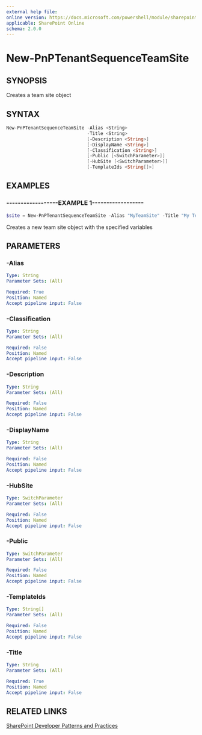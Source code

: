 ```yaml
---
external help file:
online version: https://docs.microsoft.com/powershell/module/sharepoint-pnp/new-pnptenantsequenceteamsite
applicable: SharePoint Online
schema: 2.0.0
---
```

# New-PnPTenantSequenceTeamSite

## SYNOPSIS
Creates a team site object

## SYNTAX 

```powershell
New-PnPTenantSequenceTeamSite -Alias <String>
                              -Title <String>
                              [-Description <String>]
                              [-DisplayName <String>]
                              [-Classification <String>]
                              [-Public [<SwitchParameter>]]
                              [-HubSite [<SwitchParameter>]]
                              [-TemplateIds <String[]>]
```

## EXAMPLES

### ------------------EXAMPLE 1------------------
```powershell
$site = New-PnPTenantSequenceTeamSite -Alias "MyTeamSite" -Title "My Team Site"
```

Creates a new team site object with the specified variables

## PARAMETERS

### -Alias


```yaml
Type: String
Parameter Sets: (All)

Required: True
Position: Named
Accept pipeline input: False
```

### -Classification


```yaml
Type: String
Parameter Sets: (All)

Required: False
Position: Named
Accept pipeline input: False
```

### -Description


```yaml
Type: String
Parameter Sets: (All)

Required: False
Position: Named
Accept pipeline input: False
```

### -DisplayName


```yaml
Type: String
Parameter Sets: (All)

Required: False
Position: Named
Accept pipeline input: False
```

### -HubSite


```yaml
Type: SwitchParameter
Parameter Sets: (All)

Required: False
Position: Named
Accept pipeline input: False
```

### -Public


```yaml
Type: SwitchParameter
Parameter Sets: (All)

Required: False
Position: Named
Accept pipeline input: False
```

### -TemplateIds


```yaml
Type: String[]
Parameter Sets: (All)

Required: False
Position: Named
Accept pipeline input: False
```

### -Title


```yaml
Type: String
Parameter Sets: (All)

Required: True
Position: Named
Accept pipeline input: False
```

## RELATED LINKS

[SharePoint Developer Patterns and Practices](https://aka.ms/sppnp)